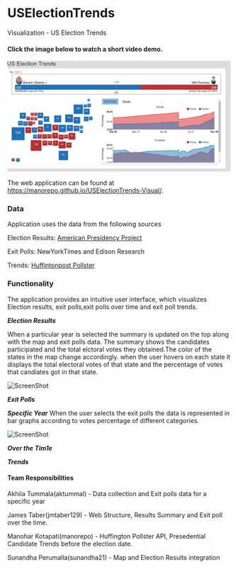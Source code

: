 # USElectionTrends
Visualization - US Election Trends

#### Click the image below to watch a short video demo.
[![ScreenShot](/screenshots/thumbnail.jpg)](https://youtu.be/M5YvbRzGtl0)

The web application can be found at https://manorepo.github.io/USElectionTrends-Visual/.

### Data 

Application uses the data from the following sources


Election Results:  [American Presidency Project](http://www.presidency.ucsb.edu/elections.php) 


Exit Polls: NewYorkTimes and Edison Research


Trends: [Huffintonpost Pollster](http://elections.huffingtonpost.com/pollster/api)


### Functionality 

The application provides an intuitive user interface, which visualizes Election results, exit polls,exit polls over time and exit poll trends.

_**Election Results**_

When a particular year is selected the summary is updated on the top along with the map and exit polls data.
The summary shows the candidates participated and the total elctoral votes they obtained.The color of the states in the map change accordingly. when the user hovers on each state it displays the total electoral votes of that state and the percentage of votes that candiates got in that state.

![ScreenShot](https://github.com/manorepo/USElectionTrends-Visual/blob/master/screenshots/overview.png)

_**Exit Polls**_

_***Specific Year***_
When the user selects the exit polls the data is represented in bar graphs according to votes percentage of different categories.

![ScreenShot](https://github.com/manorepo/USElectionTrends-Visual/blob/master/screenshots/exitpoll1.png)

_***Over the Tim1e***_


_**Trends**_

#### Team Responsibilities

Akhila Tummala(aktummal) - Data collection and Exit polls data for a specific year

James Taber(jmtaber129) - Web Structure, Results Summary and Exit poll over the time.

Manohar Kotapati(manorepo) - Huffington Pollster API, Presedential Candidate Trends before the election date.

Sunandha Perumalla(sunandha21) - Map and Election Results integration
